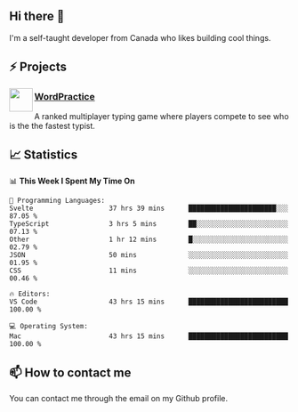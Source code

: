 <h2>Hi there 👋</h2>

<p>I'm a self-taught developer from Canada who likes building cool things.</p>

<h2>⚡ Projects</h2>

<img align="left" src="https://i.imgur.com/6RT8VFO.png" width="42" height="42" />
<h3><a target="_blank" href="https://wordpractice.io/">WordPractice</a></h3>
<p>A ranked multiplayer typing game where players compete to see who is the the fastest typist.</p>

<h2>📈 Statistics</h2>

<!--START_SECTION:waka-->
📊 **This Week I Spent My Time On** 

```text
💬 Programming Languages: 
Svelte                   37 hrs 39 mins      ██████████████████████░░░   87.05 % 
TypeScript               3 hrs 5 mins        ██░░░░░░░░░░░░░░░░░░░░░░░   07.13 % 
Other                    1 hr 12 mins        █░░░░░░░░░░░░░░░░░░░░░░░░   02.79 % 
JSON                     50 mins             ░░░░░░░░░░░░░░░░░░░░░░░░░   01.95 % 
CSS                      11 mins             ░░░░░░░░░░░░░░░░░░░░░░░░░   00.46 % 

🔥 Editors: 
VS Code                  43 hrs 15 mins      █████████████████████████   100.00 % 

💻 Operating System: 
Mac                      43 hrs 15 mins      █████████████████████████   100.00 % 
```


<!--END_SECTION:waka-->

<h2>📫 How to contact me</h2>

You can contact me through the email on my Github profile.


